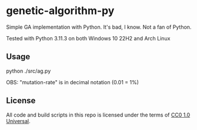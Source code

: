 # genetic-algorithm-py
Simple GA implementation with Python. It's bad, I know. Not a fan of Python. 

Tested with Python 3.11.3 on both Windows 10 22H2 and Arch Linux

## Usage

python ./src/ag.py <max-gen-num> <max-popl-num> <mutation-rate>

OBS: "mutation-rate" is in decimal notation (0.01 = 1%)

## License

All code and build scripts in this repo is licensed under the terms of [CC0 1.0 Universal](https://creativecommons.org/publicdomain/zero/1.0/).
